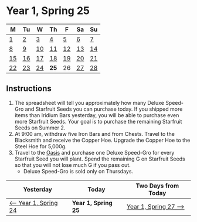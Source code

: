 # Year 1, Spring 25

| M                          | Tu                        | W                         | Th                        | F                         | Sa                        | Su                        |
| -------------------------- | ------------------------- | ------------------------- | ------------------------- |-------------------------- | ------------------------- | ------------------------- |
| [1](year-1-spring-1.md)    | [2](year-1-spring-2.md)   | [3](year-1-spring-3.md)   | [4](year-1-spring-4.md)   | [5](year-1-spring-5.md)   | [6](year-1-spring-6.md)   | [7](year-1-spring-7.md)   |
| [8](year-1-spring-8.md)    | [9](year-1-spring-9.md)   | [10](year-1-spring-10.md) | [11](year-1-spring-11.md) | [12](year-1-spring-12.md) | [13](year-1-spring-13.md) | [14](year-1-spring-14.md) |
| [15](year-1-spring-15.md)  | [16](year-1-spring-16.md) | [17](year-1-spring-17.md) | [18](year-1-spring-18.md) | [19](year-1-spring-19.md) | [20](year-1-spring-20.md) | [21](year-1-spring-21.md) |
| [22](year-1-spring-22.md)  | [23](year-1-spring-23.md) | [24](year-1-spring-24.md) | **25**                    | 26                        | [27](year-1-spring-27.md) | [28](year-1-spring-28.md) |

## Instructions

1. The spreadsheet will tell you approximately how many Deluxe Speed-Gro and Starfruit Seeds you can purchase today. If you shipped more items than Iridium Bars yesterday, you will be able to purchase even more Starfruit Seeds. Your goal is to purchase the remaining Starfruit Seeds on Summer 2.
2. At 9:00 am, withdraw five Iron Bars and from Chests. Travel to the Blacksmith and receive the Copper Hoe. Upgrade the Copper Hoe to the Steel Hoe for 5,000g.
3. Travel to the [Oasis](https://stardewvalleywiki.com/Oasis) and purchase one Deluxe Speed-Gro for every Starfruit Seed you will plant. Spend the remaining G on Starfruit Seeds so that you will not lose much G if you pass out.
   - Deluxe Speed-Gro is sold only on Thursdays.

| Yesterday                                   | Today                 | Two Days from Today                         |
| ------------------------------------------- | --------------------- | ------------------------------------------- |
| [⟵ Year 1, Spring 24](year-1-spring-24.md) | **Year 1, Spring 25** | [Year 1, Spring 27 ⟶](year-1-spring-27.md) |

